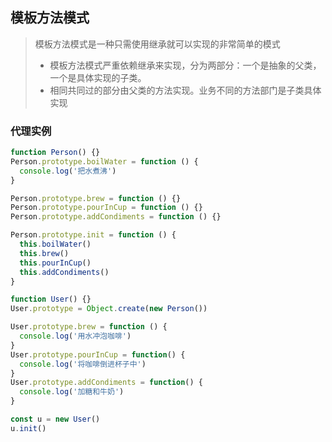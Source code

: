## 模板方法模式
> 模板方法模式是一种只需使用继承就可以实现的非常简单的模式
> - 模板方法模式严重依赖继承来实现，分为两部分：一个是抽象的父类，一个是具体实现的子类。
> - 相同共同过的部分由父类的方法实现。业务不同的方法部门是子类具体实现

### 代理实例
```js
function Person() {}
Person.prototype.boilWater = function () {
  console.log('把水煮沸')
}

Person.prototype.brew = function () {}
Person.prototype.pourInCup = function () {}
Person.prototype.addCondiments = function () {}

Person.prototype.init = function () {
  this.boilWater()
  this.brew()
  this.pourInCup()
  this.addCondiments()
}

function User() {}
User.prototype = Object.create(new Person())

User.prototype.brew = function () {
  console.log('用水冲泡咖啡')
}
User.prototype.pourInCup = function() {
  console.log('将咖啡倒进杯子中')
}
User.prototype.addCondiments = function() {
  console.log('加糖和牛奶')
}

const u = new User()
u.init()
```